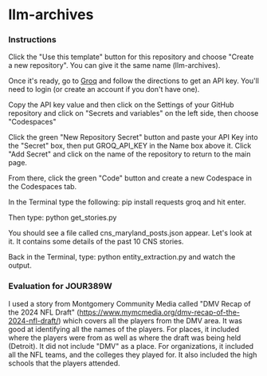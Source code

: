 # llm-archives

### Instructions

Click the "Use this template" button for this repository and choose "Create a new repository". You can give it the same name (llm-archives).

Once it's ready, go to [Groq](https://console.groq.com/keys) and follow the directions to get an API key. You'll need to login (or create an account if you don't have one).

Copy the API key value and then click on the Settings of your GitHub repository and click on "Secrets and variables" on the left side, then choose "Codespaces"

Click the green "New Repository Secret" button and paste your API Key into the "Secret" box, then put GROQ_API_KEY in the Name box above it. Click "Add Secret" and click on the name of the repository to return to the main page.

From there, click the green "Code" button and create a new Codespace in the Codespaces tab.

In the Terminal type the following: pip install requests groq and hit enter.

Then type: python get_stories.py

You should see a file called cns_maryland_posts.json appear. Let's look at it. It contains some details of the past 10 CNS stories.

Back in the Terminal, type: python entity_extraction.py and watch the output.

### Evaluation for JOUR389W

I used a story from Montgomery Community Media called "DMV Recap of the 2024 NFL Draft" (https://www.mymcmedia.org/dmv-recap-of-the-2024-nfl-draft/) which covers all the players from the DMV area. It was good at identifying all the names of the players. For places, it included where the players were from as well as where the draft was being held (Detroit). It did not include "DMV" as a place. For organizations, it included all the NFL teams, and the colleges they played for. It also included the high schools that the players attended.
